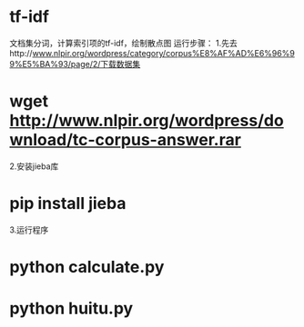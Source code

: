 # tf-idf
文档集分词，计算索引项的tf-idf，绘制散点图
运行步骤：
1.先去http://www.nlpir.org/wordpress/category/corpus%E8%AF%AD%E6%96%99%E5%BA%93/page/2/下载数据集
# wget http://www.nlpir.org/wordpress/download/tc-corpus-answer.rar
2.安装jieba库
# pip install jieba
3.运行程序
# python calculate.py
# python huitu.py

